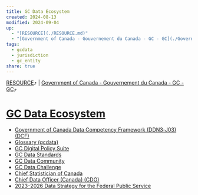 ```yaml
---
title: GC Data Ecosystem
created: 2024-08-13
modified: 2024-09-04
up:
  - "[RESOURCE](./RESOURCE.md)"
  - "[Government of Canada - Gouvernement du Canada - GC - GC](./Government%20of%20Canada%20-%20Gouvernement%20du%20Canada%20-%20GC%20-%20GC.md)"
tags:
  - gcdata
  - jurisdiction
  - gc_entity
share: true
---
```

[RESOURCE](./RESOURCE.md)⤴️ | [Government of Canada - Gouvernement du Canada - GC - GC](./Government%20of%20Canada%20-%20Gouvernement%20du%20Canada%20-%20GC%20-%20GC.md)⤴️
# [GC Data Ecosystem](GC%20Data%20Ecosystem.md)
- [Government of Canada Data Competency Framework (DDN3‑J03) (DCF)](./Government%20of%20Canada%20Data%20Competency%20Framework%20(DDN3%E2%80%91J03)%20(DCF).md)
- [Glossary (gcdata)](./Glossary%20(gcdata).md)
- [GC Digital Policy Suite](./GC%20Digital%20Policy%20Suite.md)
- [GC Data Standards](GC%20Data%20Standards.md)
- [GC Data Community](./GC%20Data%20Community.md)
- [GC Data Challenge](./GC%20Data%20Challenge.md)
- [Chief Statistician of Canada](./Chief%20Statistician%20of%20Canada.md)
- [Chief Data Officer (Canada) (CDO)](./Chief%20Data%20Officer%20(Canada)%20(CDO).md)
- [2023–2026 Data Strategy for the Federal Public Service](./2023%E2%80%932026%20Data%20Strategy%20for%20the%20Federal%20Public%20Service.md)

